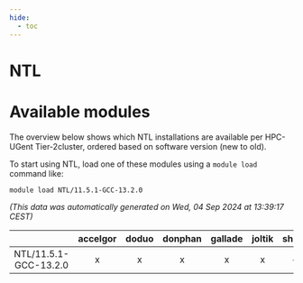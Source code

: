 ```yaml
---
hide:
  - toc
---
```


NTL
===

# Available modules


The overview below shows which NTL installations are available per HPC-UGent Tier-2cluster, ordered based on software version (new to old).

To start using NTL, load one of these modules using a `module load` command like:

```shell
module load NTL/11.5.1-GCC-13.2.0
```

*(This data was automatically generated on Wed, 04 Sep 2024 at 13:39:17 CEST)*  

| |accelgor|doduo|donphan|gallade|joltik|shinx|skitty|
| :---: | :---: | :---: | :---: | :---: | :---: | :---: | :---: |
|NTL/11.5.1-GCC-13.2.0|x|x|x|x|x|-|x|
